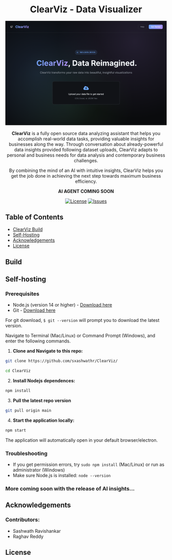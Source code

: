 <div align="center">

# ClearViz - Data Visualizer

![banner Screenshot](frontend/banner.png)

**ClearViz** is a fully open source data analyzing assistant that helps you accomplish real-world data tasks, providing valuable insights for businesses along the way. Through conversation about already-powerful data insights provided following dataset uploads, ClearViz adapts to personal and business needs for data analysis and contemporary business challenges. 

By combining the mind of an AI with intuitive insights, ClearViz helps you get the job done in achieving the next step towards maximum business efficiency. 

**AI AGENT COMING SOON**

[![License](https://img.shields.io/badge/License-GPL--3.0-blue)](./license)
[![Issues](https://img.shields.io/github/issues/sxashwathr/ClearViz)](https://github.com/sxashwathr/ClearViz/labels/bug)

</div>

## Table of Contents

- [ClearViz Build](#build)
- [Self-Hosting](#self-hosting)
- [Acknowledgements](#acknowledgements)
- [License](#license)

## Build

## Self-hosting

### Prerequisites
- Node.js (version 14 or higher) - [Download here](https://nodejs.org/)
- Git - [Download here](https://git-scm.com/)

For git download, `$ git --version` will prompt you to download the latest version. 

Navigate to Terminal (Mac/Linux) or Command Prompt (Windows), and enter the following commands.

1. **Clone and Navigate to this repo:**
```bash
git clone https://github.com/sxashwathr/ClearViz/
```
```bash
cd ClearViz
```
2. **Install Nodejs dependences:**
```bash
npm install
```
3. **Pull the latest repo version**
```bash
git pull origin main
```
4. **Start the application locally:**
```bash
npm start
```

The application will automatically open in your default browser/electron.

### Troubleshooting
- If you get permission errors, try `sudo npm install` (Mac/Linux) or run as administrator (Windows)
- Make sure Node.js is installed: `node --version`

### More coming soon with the release of AI insights...

## Acknowledgements

### Contributors:
- Sashwath Ravishankar
- Raghav Reddy

## License

